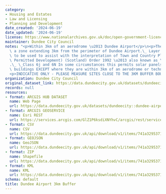 ```yaml
---
category:
- Housing and Estates
- Law and Licensing
- Planning and Development
date_created: '2024-06-19'
date_updated: '2024-06-19'
license: https://www.nationalarchives.gov.uk/doc/open-government-licence/version/3/
maintainer: Dundee City Council
notes: "<p>Within 3km of an aerodrome \u2013 Dundee Airport</p>\n<p>The layer creates\
  \ a zone extending 3km from the perimeter of Dundee Airport.\_ Layer is intended\
  \ to be used to assist with the interpretation of Town and Country Planning (General\
  \ Permitted Development) (Scotland) Order 1992 \u2013 also known as \u201Cthe GPDO\u201D\
  .\_ \_Class 6j and 6N In some circumstances this permits solar panels on non-domestic\
  \ buildings EXCEPT where they are within 3km of an aerodrome or technical site.</p>\n\
  <p>INDICATIVE ONLY - PLEASE MEASURE SITES CLOSE TO THE 3KM BUFFER BOUNDARY<br /></p>"
organization: Dundee City Council
original_dataset_link: https://data.dundeecity.gov.uk/datasets/dundeecity::dundee-airport-3km-buffer
records: null
resources:
- format: ARCGIS HUB DATASET
  name: Web Page
  url: https://data.dundeecity.gov.uk/datasets/dundeecity::dundee-airport-3km-buffer
- format: ARCGIS GEOSERVICE
  name: Esri REST
  url: https://services.arcgis.com/GlZ1P6ksdiXNYhvC/arcgis/rest/services/3kmAirportBufferExclude/FeatureServer/0
- format: CSV
  name: CSV
  url: https://data.dundeecity.gov.uk/api/download/v1/items/741a3295371343bcb776669519e01bb2/csv?layers=0
- format: GEOJSON
  name: GeoJSON
  url: https://data.dundeecity.gov.uk/api/download/v1/items/741a3295371343bcb776669519e01bb2/geojson?layers=0
- format: ZIP
  name: Shapefile
  url: https://data.dundeecity.gov.uk/api/download/v1/items/741a3295371343bcb776669519e01bb2/shapefile?layers=0
- format: KML
  name: KML
  url: https://data.dundeecity.gov.uk/api/download/v1/items/741a3295371343bcb776669519e01bb2/kml?layers=0
schema: default
title: Dundee Airport 3km Buffer
---
```

